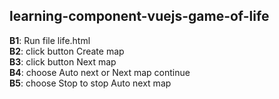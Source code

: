 ## learning-component-vuejs-game-of-life
**B1**: Run file life.html  
**B2**: click button Create map  
**B3**: click button Next map  
**B4**: choose Auto next or Next map continue  
**B5**: choose Stop to stop Auto next map  
